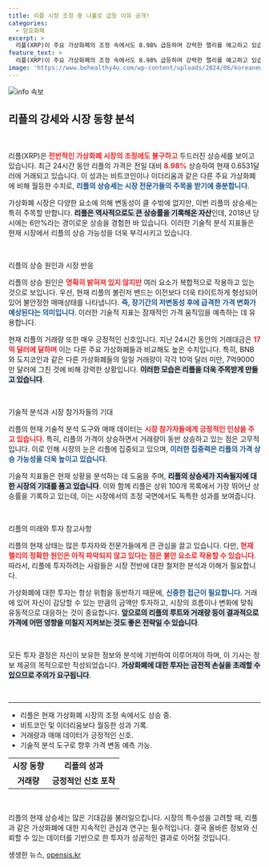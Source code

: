 ```yaml
---
title: 리플 시장 조정 중 나홀로 급등 이유 공개!
categories:
  - 암호화폐
excerpt: >
  리플(XRP)이 주요 가상화폐의 조정 속에서도 8.98% 급등하며 강력한 랠리를 예고하고 있습니다. 기술적 지표와 급증한 거래량이 이례적인 상승 가능성을 시사하는 가운데, 과거 6만% 상승을 재현할 수 있을지 귀추가 주목됩니다!
feature_text: >
  리플(XRP)이 주요 가상화폐의 조정 속에서도 8.98% 급등하며 강력한 랠리를 예고하고 있습니다. 기술적 지표와 급증한 거래량이 이례적인 상승 가능성을 시사하는 가운데, 과거 6만% 상승을 재현할 수 있을지 귀추가 주목됩니다!
image: 'https://www.behealthy4u.com/wp-content/uploads/2024/06/koreanews.jpg'
---
```


<p><img src="https://www.behealthy4u.com/wp-content/uploads/2024/06/koreanews.jpg" alt="info 속보" /></p>

<h2 data-ke-size="size26">리플의 강세와 시장 동향 분석</h2>

<p data-ke-size="size16">&nbsp;</p>

<p>리플(XRP)은 <b><span style="color: #ee2323;">전반적인 가상화폐 시장의 조정에도 불구하고</span></b> 두드러진 상승세를 보이고 있습니다. 최근 24시간 동안 리플의 가격은 전일 대비 <b><span style="color: #ee2323;">8.98%</span></b> 상승하여 현재 0.6531달러에 거래되고 있습니다. 이 성과는 비트코인이나 이더리움과 같은 다른 주요 가상화폐에 비해 월등한 수치로, <b><span style="color: #1a5490;">리플의 상승세는 시장 전문가들의 주목을 받기에 충분합니다</span></b>. </p>

<p>가상화폐 시장은 다양한 요소에 의해 변동성이 클 수밖에 없지만, 이번 리플의 상승세는 특히 주목할 만합니다. <b><span style="background-color: #21538527;">리플은 역사적으로도 큰 상승률을 기록해온 자산</span></b>인데, 2018년 당시에는 6만%라는 경이로운 상승을 경험한 바 있습니다. 이러한 기술적 분석 지표들은 현재 시장에서 리플의 상승 가능성을 더욱 부각시키고 있습니다.</p>

<p data-ke-size="size16">&nbsp;</p>

<p>리플의 상승 원인과 시장 반응</p>

<p>리플의 상승 원인은 <b><span style="color: #ee2323;">명확히 밝혀져 있지 않지만</span></b> 여러 요소가 복합적으로 작용하고 있는 것으로 보입니다. 우선, 현재 리플의 볼린저 밴드는 이전보다 더욱 타이트하게 형성되어 있어 불안정한 매매상태를 나타냅니다. <b><span style="color: #1a5490;">즉, 장기간의 저변동성 후에 급격한 가격 변화가 예상된다는 의미입니다</span></b>. 이러한 기술적 지표는 잠재적인 가격 움직임을 예측하는 데 유용합니다.</p>

<p>현재 리플의 거래량 또한 매우 긍정적인 신호입니다. 지난 24시간 동안의 거래대금은 <b><span style="color: #ee2323;">17억 달러에 달하며</span></b> 이는 다른 주요 가상화폐들과 비교해도 높은 수치입니다. 특히, BNB와 도지코인과 같은 다른 가상화폐들의 일일 거래량이 각각 10억 달러 미만, 7억9000만 달러에 그친 것에 비해 강력한 상황입니다. <b><span style="background-color: #21538527;">이러한 모습은 리플을 더욱 주목받게 만들고 있습니다</span></b>.</p>

<p data-ke-size="size16">&nbsp;</p>

<p>기술적 분석과 시장 참가자들의 기대</p>

<p>리플의 현재 기술적 분석 도구와 매매 데이터는 <b><span style="color: #ee2323;">시장 참가자들에게 긍정적인 인상을 주고 있습니다</span></b>. 특히, 리플의 가격이 상승하면서 거래량이 동반 상승하고 있는 점은 고무적입니다. 이로 인해 시장의 눈은 리플에 집중되고 있으며, <b><span style="color: #1a5490;"> 이러한 집중력은 리플의 가격 상승 가능성을 더욱 높이고 있습니다</span></b>.</p>

<p>기술적 지표들은 현재 상황을 분석하는 데 도움을 주며, <b><span style="background-color: #21538527;">리플의 상승세가 지속될지에 대한 시장의 기대를 품고 있습니다</span></b>. 이와 함께 리플은 상위 100개 목록에서 가장 뛰어난 상승률을 기록하고 있는데, 이는 시장에서의 조정 국면에서도 독특한 성과를 보여줍니다.</p>

<p data-ke-size="size16">&nbsp;</p>

<p>리플의 미래와 투자 참고사항</p>

<p>리플의 현재 상태는 많은 투자자와 전문가들에게 큰 관심을 끌고 있습니다. 다만, <b><span style="color: #ee2323;">현재 랠리의 정확한 원인은 아직 파악되지 않고 있다는 점은 불안 요소로 작용할 수 있습니다</span></b>. 따라서, 리플에 투자하려는 사람들은 시장 전반에 대한 철저한 분석과 이해가 필요합니다. </p>

<p>가상화폐에 대한 투자는 항상 위험을 동반하기 때문에, <b><span style="color: #1a5490;">신중한 접근이 필요합니다</span></b>. 거래에 있어 자신이 감당할 수 있는 만큼의 금액만 투자하고, 시장의 흐름이나 변화에 맞춰 유동적으로 대응하는 것이 중요합니다. <b><span style="background-color: #21538527;">앞으로의 리플의 루트와 거래량 등이 결과적으로 가격에 어떤 영향을 미칠지 지켜보는 것도 좋은 전략일 수 있습니다</span></b>.</p>

<p data-ke-size="size16">&nbsp;</p>

<p>모든 투자 결정은 자신이 보유한 정보와 분석에 기반하여 이루어져야 하며, 이 기사는 정보 제공의 목적으로만 작성되었습니다. <b><span style="background-color: #21538527;">가상화폐에 대한 투자는 금전적 손실을 초래할 수 있으므로 주의가 요구됩니다</span></b>. </p>

<p data-ke-size="size16">&nbsp;</p>

<hr>

<ul>
    <li>리플은 현재 가상화폐 시장의 조정 속에서도 상승 중.</li>
    <li>비트코인 및 이더리움보다 월등한 성과 기록.</li>
    <li>거래량과 매매 데이터가 긍정적인 신호.</li>
    <li>기술적 분석 도구로 향후 가격 변동 예측 가능.</li>
</ul>

<table>
    <tr>
        <td style="text-align: center; height: 17px;"><b>시장 동향</b></td>
        <td style="text-align: center; height: 17px;"><b>리플의 성과</b></td>
    </tr>
    <tr>
        <td style="text-align: center; height: 17px;"><b>거래량</b></td>
        <td style="text-align: center; height: 17px;"><b>긍정적인 신호 포착</b></td>
    </tr>
</table>

<p data-ke-size="size16">&nbsp;</p> 

<p>리플의 현재 상승세는 많은 기대감을 불러일으킵니다. 시장의 특수성을 고려할 때, 리플과 같은 가상화폐에 대한 지속적인 관심과 연구는 필수적입니다. 결국 올바른 정보와 신뢰할 수 있는 데이터를 기반으로 한 투자가 성공적인 결과로 이어질 것입니다.</p>
생생한 뉴스, <a href="https://opensis.kr" rel="dofollow">opensis.kr</a>


